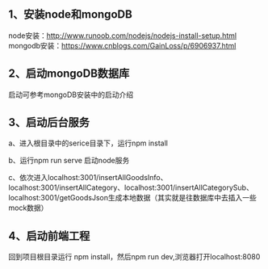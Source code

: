 ﻿## 1、安装node和mongoDB
node安装：http://www.runoob.com/nodejs/nodejs-install-setup.html
mongodb安装：https://www.cnblogs.com/GainLoss/p/6906937.html

## 2、启动mongoDB数据库
  启动可参考mongoDB安装中的启动介绍

## 3、启动后台服务
a、进入根目录中的serice目录下，运行npm install

b、运行npm run serve 启动node服务

c、依次进入localhost:3001/insertAllGoodsInfo、localhost:3001/insertAllCategory、localhost:3001/insertAllCategorySub、localhost:3001/getGoodsJson生成本地数据（其实就是往数据库中去插入一些mock数据）


## 4、启动前端工程

回到项目根目录运行 npm install，然后npm run dev,浏览器打开localhost:8080
